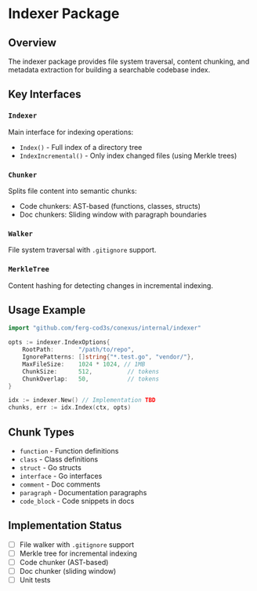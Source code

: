# Indexer Package

## Overview
The indexer package provides file system traversal, content chunking, and metadata extraction for building a searchable codebase index.

## Key Interfaces

### `Indexer`
Main interface for indexing operations:
- `Index()` - Full index of a directory tree
- `IndexIncremental()` - Only index changed files (using Merkle trees)

### `Chunker`
Splits file content into semantic chunks:
- Code chunkers: AST-based (functions, classes, structs)
- Doc chunkers: Sliding window with paragraph boundaries

### `Walker`
File system traversal with `.gitignore` support.

### `MerkleTree`
Content hashing for detecting changes in incremental indexing.

## Usage Example

```go
import "github.com/ferg-cod3s/conexus/internal/indexer"

opts := indexer.IndexOptions{
    RootPath:       "/path/to/repo",
    IgnorePatterns: []string{"*.test.go", "vendor/"},
    MaxFileSize:    1024 * 1024, // 1MB
    ChunkSize:      512,          // tokens
    ChunkOverlap:   50,           // tokens
}

idx := indexer.New() // Implementation TBD
chunks, err := idx.Index(ctx, opts)
```

## Chunk Types
- `function` - Function definitions
- `class` - Class definitions
- `struct` - Go structs
- `interface` - Go interfaces
- `comment` - Doc comments
- `paragraph` - Documentation paragraphs
- `code_block` - Code snippets in docs

## Implementation Status
- [ ] File walker with `.gitignore` support
- [ ] Merkle tree for incremental indexing
- [ ] Code chunker (AST-based)
- [ ] Doc chunker (sliding window)
- [ ] Unit tests

